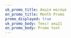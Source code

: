```yaml
---
uk_promo_title: Акція місяця
en_promo_title: Month Promo
promo_displayed: true
uk_promo_body: Текст акцїї
en_promo_body: Promo text
---
```

